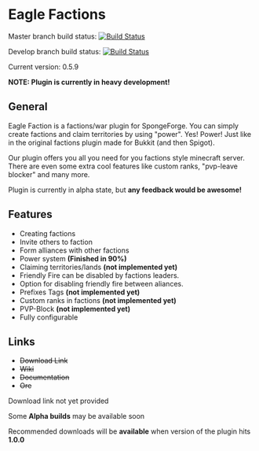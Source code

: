 # Eagle Factions

Master branch build status: [![Build Status](https://travis-ci.org/Aquerr/EagleFactions.svg?branch=master)](https://travis-ci.org/Aquerr/EagleFactions)

Develop branch build status: [![Build Status](https://travis-ci.org/Aquerr/EagleFactions.svg?branch=develop)](https://travis-ci.org/Aquerr/EagleFactions)

Current version: 0.5.9

**NOTE: Plugin is currently in heavy development!**

## General
Eagle Faction is a factions/war plugin for SpongeForge. You can simply create factions and claim territories by using "power". Yes! Power! Just like in the original factions plugin made for Bukkit (and then Spigot).

Our plugin offers you all you need for you factions style minecraft server. There are even some extra cool features like custom ranks, "pvp-leave blocker" and many more.

Plugin is currently in alpha state, but **any feedback would be awesome!**

## Features

* Creating factions
* Invite others to faction
* Form alliances with other factions
* Power system **(Finished in 90%)**
* Claiming territories/lands **(not implemented yet)**
* Friendly Fire can be disabled by factions leaders.
* Option for disabling friendly fire between aliances.
* Prefixes Tags **(not implemented yet)**
* Custom ranks in factions **(not implemented yet)**
* PVP-Block **(not implemented yet)**
* Fully configurable

## Links

* ~~Download Link~~
* ~~Wiki~~
* ~~Documentation~~
* ~~Ore~~

Download link not yet provided

Some **Alpha builds** may be available soon

Recommended downloads will be **available** when version of the plugin hits **1.0.0**
